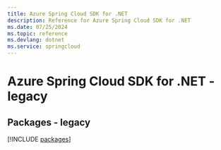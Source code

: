 ```yaml
---
title: Azure Spring Cloud SDK for .NET
description: Reference for Azure Spring Cloud SDK for .NET
ms.date: 07/25/2024
ms.topic: reference
ms.devlang: dotnet
ms.service: springcloud
---
```

# Azure Spring Cloud SDK for .NET - legacy
## Packages - legacy
[!INCLUDE [packages](spring-cloud-index.md)]
